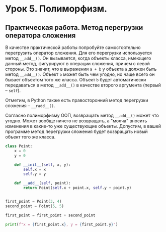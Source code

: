 # Урок 5. Полиморфизм.
## Практическая работа. Метод перегрузки оператора сложения

В качестве практической работы попробуйте самостоятельно перегрузить оператор сложения. Для его перегрузки используется метод `__add__()`. Он вызывается, когда объекты класса, имеющего данный метод, фигурируют в операции сложения, причем с левой стороны. Это значит, что в выражении `a + b` у объекта `a` должен быть метод `__add__()`. Объект `b` может быть чем угодно, но чаще всего он бывает объектом того же класса. Объект `b` будет автоматически передаваться в метод `__add__()` в качестве второго аргумента (первый – `self`).  

Отметим, в Python также есть правосторонний метод перегрузки сложения – `__radd__()`.  

Согласно полиморфизму ООП, возвращать метод `__add__()` может что угодно. Может вообще ничего не возвращать, а "молча" вносить изменения в какие-то уже существующие объекты. Допустим, в вашей программе метод перегрузки сложения будет возвращать новый объект того же класса.
```PYTHON
class Point:
    x = 0
    y = 0

    def __init__(self, x, y):
        self.x = x
        self.y = y

    def __add__(self, point):
        return Point(self.x + point.x, self.y + point.y)


first_point = Point(3, 4)
second_point = Point(5, 5)

first_point = first_point + second_point

print(f"x = {first_point.x}, y = {first_point.y}")
```
